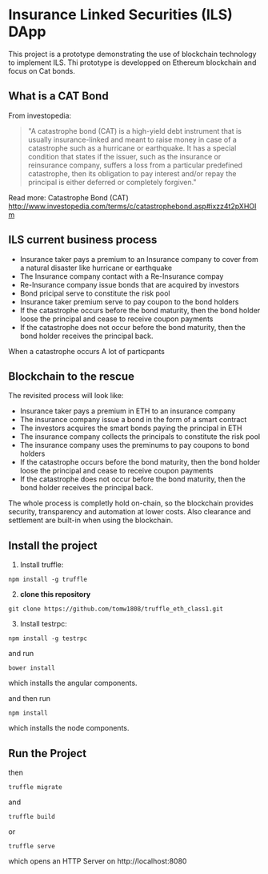 # Insurance Linked Securities (ILS) DApp
This project is a prototype demonstrating the use of blockchain technology to implement ILS.
Thi prototype is developped on Ethereum blockchain and focus on Cat bonds.

## What is a CAT Bond
From investopedia:

>"A catastrophe bond (CAT) is a high-yield debt instrument that is usually insurance-linked and meant to raise money in case of a catastrophe such as a hurricane or earthquake. It has a special condition that states if the issuer, such as the insurance or reinsurance company, suffers a loss from a particular predefined catastrophe, then its obligation to pay interest and/or repay the principal is either deferred or completely forgiven."

Read more: Catastrophe Bond (CAT) <http://www.investopedia.com/terms/c/catastrophebond.asp#ixzz4t2pXHOIm>

## ILS current business process

* Insurance taker pays a premium to an Insurance company to cover from a natural disaster like hurricane or earthquake
* The Insurance company contact with a Re-Insurance compay
* Re-Insurance company issue bonds that are acquired by investors
* Bond pricipal serve to constitute the risk pool
* Insurance taker premium serve to pay coupon to the bond holders
* If the catastrophe occurs before the bond maturity, then the bond holder loose the principal and cease to receive coupon payments
* If the catastrophe does not occur before the bond maturity, then the bond holder receives the principal back.

When a catastrophe occurs
A lot of particpants



## Blockchain to the rescue
The revisited process will look like:

* Insurance taker pays a premium in ETH to an insurance company
* The insurance company issue a bond in the form of a smart contract
* The investors acquires the smart bonds paying the principal in ETH
* The insurance company collects the principals to constitute the risk pool
* The insurance company uses the preminums to pay coupons to bond holders
* If the catastrophe occurs before the bond maturity, then the bond holder loose the principal and cease to receive coupon payments
* If the catastrophe does not occur before the bond maturity, then the bond holder receives the principal back.

The whole process is completly hold on-chain, so the blockchain provides security, transparency and automation at lower costs.
Also clearance and settlement are built-in when using the blockchain.


## Install the project

1. Install truffle:
```
npm install -g truffle
```

2. **clone this repository**
```
git clone https://github.com/tomw1808/truffle_eth_class1.git
```

3. Install testrpc:
```
npm install -g testrpc
```

and run

```
bower install
```

which installs the angular components.

and then run

```
npm install
```

which installs the node components.


## Run the Project

then

```
truffle migrate
```

and

```
truffle build
```

or

```
truffle serve
```

which opens an HTTP Server on http://localhost:8080

